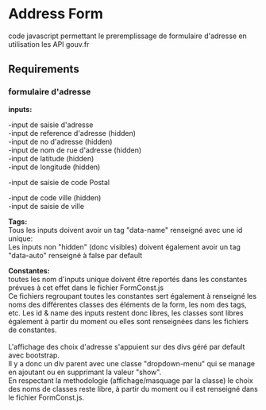 **<h1>Address Form</h1>**
<p>code javascript permettant le preremplissage de formulaire d'adresse en utilisation les API gouv.fr</p>
<h2>Requirements</h2>
<h3>formulaire d'adresse</h3>
<strong>inputs:</strong><br>
<p>-input de saisie d'adresse<br>
-input de reference d'adresse (hidden)<br>
-input de no d'adresse (hidden)<br>
-input de nom de rue d'adresse (hidden)<br>
-input de latitude (hidden)<br>
-input de longitude (hidden)</p>
<p>-input de saisie de code Postal</p>
<p>-input de code ville (hidden)<br>
-input de saisie de ville</p>
<strong>Tags:</strong><br>
Tous les inputs doivent avoir un tag "data-name" renseigné avec une id unique:<br>
Les inputs non "hidden" (donc visibles) doivent également avoir un tag "data-auto" renseigné à false par default<br>

<strong>Constantes:</strong><br>
toutes les nom d'inputs unique doivent être reportés dans les constantes prévues à cet effet dans le fichier FormConst.js<br>
Ce fichiers regroupant toutes les constantes sert également à renseigné les noms des différentes classes des éléments de la form, les nom des tags, etc.
Les id & name des inputs restent donc libres, les classes sont libres également à partir du moment ou elles sont renseignées dans les fichiers de constantes.</br>
<br>
L'affichage des choix d'adresse s'appuient sur des divs géré par default avec bootstrap. <br>
Il y a donc un div parent avec une classe "dropdown-menu" qui se manage en ajoutant ou en supprimant la valeur "show".<br>
En respectant la methodologie (affichage/masquage par la classe) le choix des noms de classes reste libre, à partir du moment ou il est renseigné dans le fichier FormConst.js.
